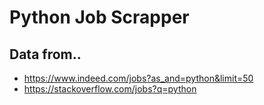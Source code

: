 # Python Job Scrapper

## Data from..

- https://www.indeed.com/jobs?as_and=python&limit=50
- https://stackoverflow.com/jobs?q=python
